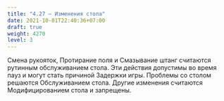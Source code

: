 ```yaml
---
title: "4.27 – Изменения стола"
date: 2021-10-01T22:40:36+07:00
draft: true
weight: 4270
level: 3
---
```


Смена рукояток, Протирание поля и Смазывание штанг считаются рутинным обслуживанием стола.
Эти действия допустимы во время пауз и могут стать причиной Задержки игры.
Проблемы со столом решаются Обслуживанием стола. Другие изменения считаются
Модифицированием стола и запрещены.
